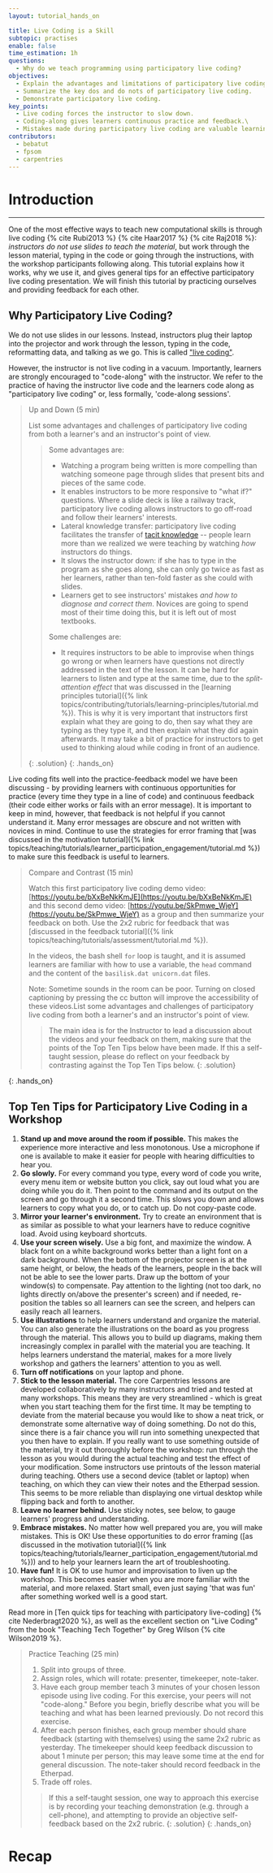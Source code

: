 ```yaml
---
layout: tutorial_hands_on

title: Live Coding is a Skill
subtopic: practises
enable: false
time_estimation: 1h
questions:
  - Why do we teach programming using participatory live coding?
objectives:
  - Explain the advantages and limitations of participatory live coding.
  - Summarize the key dos and do nots of participatory live coding.
  - Demonstrate participatory live coding.
key_points:
  - Live coding forces the instructor to slow down.
  - Coding-along gives learners continuous practice and feedback.\
  - Mistakes made during participatory live coding are valuable learning opportunities.
contributors:
  - bebatut
  - fpsom
  - carpentries
---
```


# Introduction


---

One of the most effective ways to teach new computational skills is through live coding {% cite Rubi2013 %} {% cite Haar2017 %} {% cite Raj2018 %}: *instructors do not use slides to teach the material*, but work through the lesson material, typing in the code or going through the instructions, with the workshop participants following along. This tutorial explains how it works, why we use it, and gives general tips for an effective participatory live coding presentation. We will finish this tutorial by practicing ourselves and providing feedback for each other.


## Why Participatory Live Coding?

We do not use slides in our lessons. Instead, instructors plug their laptop into the projector and work through the lesson, typing in the code, reformatting data, and talking as we go. This is called ["live coding"](https://en.wikipedia.org/wiki/Live_coding).

However, the instructor is not live coding in a vacuum. Importantly, learners are strongly encouraged to "code-along" with the instructor. We refer to the practice of having the instructor live code and the learners code along as "participatory live coding" or, less formally, 'code-along sessions'.

> <hands-on-title>Up and Down (5 min)</hands-on-title>
>
> List some advantages and challenges of participatory live coding from both a learner's and an instructor's point of view.
>
> > <solution-title></solution-title>
> > Some advantages are:
> > * Watching a program being written is more compelling than watching someone page through slides that present bits and pieces of the same code.
> > * It enables instructors to be more responsive to "what if?" questions. Where a slide deck is like a railway track, participatory live coding allows instructors to go off-road and follow their learners' interests.
> > * Lateral knowledge transfer: participatory live coding facilitates the transfer of [tacit knowledge](https://jonudell.net/udell/2006-09-19-screencasting-of-tacit-knowledge.html) -- people learn more than we realized we were teaching by watching *how* instructors do things.
> > * It slows the instructor down: if she has to type in the program as she goes along, she can only go twice as fast as her learners, rather than ten-fold faster as she could with slides.
> > * Learners get to see instructors' mistakes *and how to diagnose and correct them*. Novices are going to spend most of their time doing this, but it is left out of most textbooks.
> >
> > Some challenges are:
> > * It requires instructors to be able to improvise when things go wrong or when learners have questions not directly addressed in the text of the lesson.
> > It can be hard for learners to listen and type at the same time, due to the *split-attention effect* that was discussed in the [learning principles tutorial]({% link topics/contributing/tutorials/learning-principles/tutorial.md %}). This is why it is very important that instructors first explain what they are going to do, then say what they are typing as they type it, and then explain what they did again afterwards.
> > It may take a bit of practice for instructors to get used to thinking aloud while coding in front of an audience.
> >
> {: .solution}
{: .hands_on}

Live coding fits well into the practice-feedback model we have been discussing - by providing learners with continuous opportunities for practice (every time they type in a line of code) and continuous feedback (their code either works or fails with an error message). It is important to keep in mind, however, that feedback is not helpful if you cannot understand it.
Many error messages are obscure and not written with novices in mind. Continue to use the strategies for error framing that
[was discussed in the motivation tutorial]({% link topics/teaching/tutorials/learner_participation_engagement/tutorial.md %}) to make sure this feedback is useful to learners.

> <hands-on-title>Compare and Contrast (15 min)</hands-on-title>
>
> Watch this first participatory live coding demo video: [https://youtu.be/bXxBeNkKmJE](https://youtu.be/bXxBeNkKmJE) and this second demo video: [https://youtu.be/SkPmwe_WjeY](https://youtu.be/SkPmwe_WjeY) as a group and then summarize your feedback on both. Use the 2x2 rubric for feedback that was [discussed in the feedback tutorial]({% link topics/teaching/tutorials/assessment/tutorial.md %}).
>
> In the videos, the bash shell `for` loop is taught, and it is assumed learners are familiar with how to use a variable, the `head` command and the content of the `basilisk.dat unicorn.dat` files.
>
> Note: Sometime sounds in the room can be poor. Turning on closed captioning by pressing the cc button will improve the accessibility of these videos.List some advantages and challenges of participatory live coding from both a learner's and an instructor's point of view.
>
> > <solution-title></solution-title>
> > The main idea is for the Instructor to lead a discussion about the videos and your feedback on them, making sure that the points of the Top Ten Tips below have been made.
> > If this a self-taught session, please do reflect on your feedback by contrasting against the Top Ten Tips below.
> {: .solution}
>
{: .hands_on}

## Top Ten Tips for Participatory Live Coding in a Workshop
1. **Stand up and move around the room if possible.** This makes the experience more interactive and less monotonous. Use a microphone if one is available to make it easier for people with hearing difficulties to hear you.
2. **Go slowly.** For every command you type, every word of code you write, every menu item or website button you click, say out loud what you are doing while you do it.  Then point to the command and its output on the screen and go through it a second time.  This slows you down and allows learners to copy what you do, or to catch up.  Do not copy-paste code.
3. **Mirror your learner's environment.** Try to create an environment that is as similar as possible to what your learners have to reduce cognitive load. Avoid using keyboard shortcuts.
4. **Use your screen wisely.** Use a big font, and maximize the window.  A black font on a white background works better than a light font on a dark background.  When the bottom of the projector screen is at the same height, or below, the heads of the learners, people in the back will not be able to see the lower parts.  Draw up the bottom of your window(s) to compensate. Pay attention to the lighting (not too dark, no lights directly on/above the presenter's screen) and if needed, re-position the tables so all learners can see the screen, and helpers can easily reach all learners.
5. **Use illustrations** to help learners understand and organize the material. You can also generate the illustrations on the board as you progress through the material.  This allows you to build up diagrams, making them increasingly complex in parallel with the material you are teaching.  It helps learners understand the material, makes for a more lively workshop and gathers the learners' attention to you as well.
6. **Turn off notifications** on your laptop and phone.
7. **Stick to the lesson material.** The core Carpentries lessons are developed collaboratively by many instructors and tried and tested at many workshops.  This means they are very streamlined - which is great when you start teaching them for the first time.  It may be tempting to deviate from the material because you would like to show a neat trick, or demonstrate some alternative way of doing something.  Do not do this, since there is a fair chance you will run into something unexpected that you then have to explain.  If you really want to use something outside of the material, try it out thoroughly before the workshop: run through the lesson as you would during the actual teaching and test the effect of your modification.
Some instructors use printouts of the lesson material during teaching. Others use a second device (tablet or laptop) when teaching, on which they can view their notes and the Etherpad session.  This seems to be more reliable than displaying one virtual desktop while flipping back and forth to another.
8. **Leave no learner behind.** Use sticky notes, see below, to gauge learners' progress and understanding.
9. **Embrace mistakes.** No matter how well prepared you are, you will make mistakes. This is OK! Use these opportunities to do error framing ([as discussed in the motivation tutorial]({% link topics/teaching/tutorials/learner_participation_engagement/tutorial.md %})) and to help your learners learn the art of troubleshooting.
10. **Have fun!** It is OK to use humor and improvisation to liven up the workshop. This becomes easier when you are more familiar with the material, and more relaxed. Start small, even just saying 'that was fun' after something worked well is a good start.

Read more in [Ten quick tips for teaching with participatory live-coding] {% cite Nederbragt2020 %}, as well as the excellent section on "Live Coding" from the book "Teaching Tech Together" by Greg Wilson {% cite Wilson2019 %}.


> <hands-on-title>Practice Teaching (25 min)</hands-on-title>
>
> 1. Split into groups of three.
> 1. Assign roles, which will rotate: presenter, timekeeper, note-taker.
> 2. Have each group member teach 3 minutes of your chosen lesson episode using live coding. For this exercise, your peers will not "code-along." Before you begin, briefly describe what you will be teaching and what has been learned previously. Do not record this exercise.
> 3. After each person finishes, each group member should share feedback (starting with themselves) using the same 2x2 rubric as yesterday. The timekeeper should keep feedback discussion to about 1 minute per person; this may leave some time at the end for general discussion. The note-taker should record feedback in the Etherpad.
> 4. Trade off roles.
>
> > <solution-title></solution-title>
> > If this a self-taught session, one way to approach this exercise is by recording your teaching demonstration (e.g. through a cell-phone), and attempting to provide an objective self-feedback based on the 2x2 rubric.
> {: .solution}
{: .hands_on}




# Recap

##
